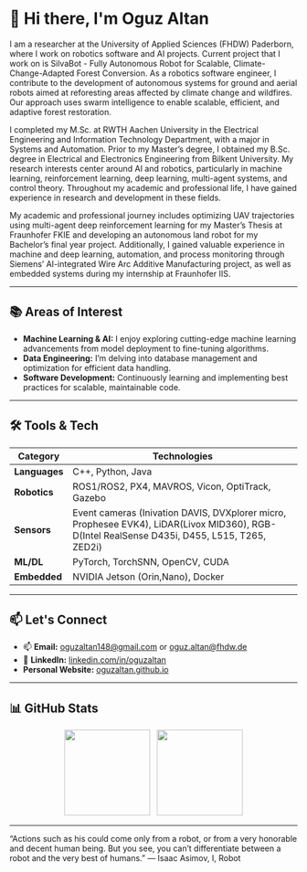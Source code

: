 # 👋 Hi there, I'm **Oguz Altan**
I am a researcher at the University of Applied Sciences (FHDW) Paderborn, where I work on robotics software and AI projects. Current project that I work on is SilvaBot - Fully Autonomous Robot for Scalable, Climate-Change-Adapted Forest Conversion. As a robotics software engineer, I contribute to the development of autonomous systems for ground and aerial robots aimed at reforesting areas affected by climate change and wildfires. Our approach uses swarm intelligence to enable scalable, efficient, and adaptive forest restoration.

I completed my M.Sc. at RWTH Aachen University in the Electrical Engineering and Information Technology Department, with a major in Systems and Automation. Prior to my Master’s degree, I obtained my B.Sc. degree in Electrical and Electronics Engineering from Bilkent University. My research interests center around AI and robotics, particularly in machine learning, reinforcement learning, deep learning, multi-agent systems, and control theory. Throughout my academic and professional life, I have gained experience in research and development in these fields.

My academic and professional journey includes optimizing UAV trajectories using multi-agent deep reinforcement learning for my Master’s Thesis at Fraunhofer FKIE and developing an autonomous land robot for my Bachelor’s final year project. Additionally, I gained valuable experience in machine and deep learning, automation, and process monitoring through Siemens’ AI-integrated Wire Arc Additive Manufacturing project, as well as embedded systems during my internship at Fraunhofer IIS.

---

## 📚 Areas of Interest

- **Machine Learning & AI:** I enjoy exploring cutting-edge machine learning advancements from model deployment to fine-tuning algorithms.
- **Data Engineering:** I’m delving into database management and optimization for efficient data handling. 
- **Software Development:** Continuously learning and implementing best practices for scalable, maintainable code.

---
  
## 🛠️ Tools & Tech

| Category         | Technologies |
|------------------|--------------|
| **Languages**    | C++, Python, Java |
| **Robotics**     | ROS1/ROS2, PX4, MAVROS, Vicon, OptiTrack, Gazebo |
| **Sensors**      | Event cameras (Inivation DAVIS, DVXplorer micro, Prophesee EVK4), LiDAR(Livox MID360), RGB-D(Intel RealSense D435i, D455, L515, T265, ZED2i) |
| **ML/DL**        | PyTorch, TorchSNN, OpenCV, CUDA |
| **Embedded**     | NVIDIA Jetson (Orin,Nano), Docker |

---

## 📫 Let's Connect
- 📫 **Email:** oguzaltan148@gmail.com or oguz.altan@fhdw.de
- 🔗 **LinkedIn:** [linkedin.com/in/oguzaltan](linkedin.com/in/oguzaltan)
- **Personal Website:** [oguzaltan.github.io](https://oguzaltan.github.io/) 

---

## 📊 GitHub Stats

<p align="center">
  <img height="150" src="https://github-readme-stats.vercel.app/api?username=oguzaltan&show_icons=true&theme=tokyonight"/>
  &nbsp;
  <img height="150" src="https://github-readme-stats.vercel.app/api/top-langs/?username=oguzaltan&layout=compact&theme=tokyonight"/>
</p>

---

“Actions such as his could come only from a robot, or from a very honorable and decent human being. But you see, you can’t differentiate between a robot and the very best of humans.”
― Isaac Asimov, I, Robot
